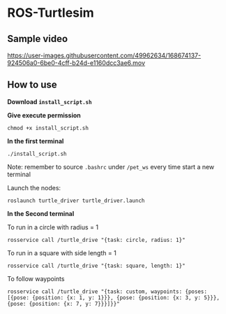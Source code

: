 # ROS-Turtlesim
## Sample video


https://user-images.githubusercontent.com/49962634/168674137-924506a0-6be0-4cff-b24d-e1160dcc3ae6.mov



## How to use
**Download `install_script.sh`**

**Give execute permission**
```
chmod +x install_script.sh
```

**In the first terminal**
```
./install_script.sh
```
Note: remember to source `.bashrc` under `/pet_ws` every time start a new terminal

Launch the nodes:
```
roslaunch turtle_driver turtle_driver.launch
```

**In the Second terminal**

To run in a circle with radius = 1
```
rosservice call /turtle_drive "{task: circle, radius: 1}"
```
To run in a square with side length = 1
```
rosservice call /turtle_drive "{task: square, length: 1}"
```
To follow waypoints
```
rosservice call /turtle_drive "{task: custom, waypoints: {poses: [{pose: {position: {x: 1, y: 1}}}, {pose: {position: {x: 3, y: 5}}}, {pose: {position: {x: 7, y: 7}}}]}}"
```
